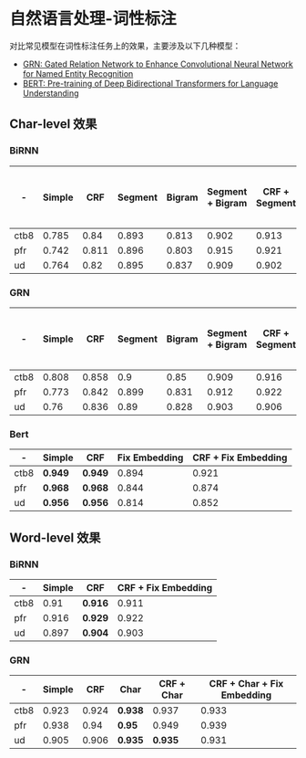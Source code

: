 # 自然语言处理-词性标注

对比常见模型在词性标注任务上的效果，主要涉及以下几种模型：

- [GRN: Gated Relation Network to Enhance Convolutional Neural Network for Named Entity Recognition](https://arxiv.org/pdf/1907.05611.pdf)
- [BERT: Pre-training of Deep Bidirectional Transformers for Language Understanding](https://arxiv.org/abs/1810.04805)

## Char-level 效果

### BiRNN

|-|Simple|CRF|Segment|Bigram|Segment + Bigram|CRF + Segment|CRF + Bigram|CRF + Segment + Bigram|CRF + Segment + Bigram + Fix Embedding|
|----|----|----|----|----|----|----|----|----|----|
|ctb8|0.785|0.84|0.893|0.813|0.902|0.913|0.858|0.915|<b>0.916</b>|
|pfr|0.742|0.811|0.896|0.803|0.915|0.921|0.85|<b>0.93</b>|0.929|
|ud|0.764|0.82|0.895|0.837|0.909|0.902|0.856|<b>0.913</b>|0.912|

### GRN

|-|Simple|CRF|Segment|Bigram|Segment + Bigram|CRF + Segment|CRF + Bigram|CRF + Segment + Bigram|CRF + Segment + Bigram + Fix Embedding|
|----|----|----|----|----|----|----|----|----|----|
|ctb8|0.808|0.858|0.9|0.85|0.909|0.916|0.889|<b>0.928</b>|<b>0.928</b>|
|pfr|0.773|0.842|0.899|0.831|0.912|0.922|0.887|<b>0.938</b>|<b>0.938</b>|
|ud|0.76|0.836|0.89|0.828|0.903|0.906|0.875|<b>0.921</b>|0.919|

### Bert

|-|Simple|CRF|Fix Embedding|CRF + Fix Embedding|
|----|----|----|----|----|
|ctb8|<b>0.949</b>|<b>0.949</b>|0.894|0.921|
|pfr|<b>0.968</b>|<b>0.968</b>|0.844|0.874|
|ud|<b>0.956</b>|<b>0.956</b>|0.814|0.852|

## Word-level 效果

### BiRNN

|-|Simple|CRF|CRF + Fix Embedding|
|----|----|----|----|
|ctb8|0.91|<b>0.916</b>|0.911|
|pfr|0.916|<b>0.929</b>|0.922|
|ud|0.897|<b>0.904</b>|0.903|

### GRN

|-|Simple|CRF|Char|CRF + Char|CRF + Char + Fix Embedding|
|----|----|----|----|----|----|
|ctb8|0.923|0.924|<b>0.938</b>|0.937|0.933|
|pfr|0.938|0.94|<b>0.95</b>|0.949|0.939|
|ud|0.905|0.906|<b>0.935</b>|<b>0.935</b>|0.931|
